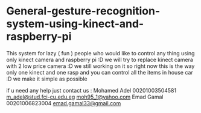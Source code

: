# General-gesture-recognition-system-using-kinect-and-raspberry-pi
This system for lazy ( fun )  people who would like to control any thing using only kinect camera and raspberry pi :D  we will try to replace kinect camera with 2 low price camera :D we still working on it  so right now this is the way only one kinect and one rasp and you can control all the items in house car :D  we make it simple as possible 

if u need any help just contact us : 
Mohamed Adel  00201003504581 m_adel@stud.fci-cu.edu.eg  moh95_1@yahoo.com
Emad Gamal   00201006823004 emad.gamal33@gmail.com
